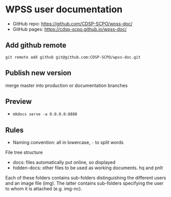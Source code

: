 # WPSS user documentation

- GitHub repo: <https://github.com/CDSP-SCPO/wpss-doc/>
- GitHub pages: <https://cdsp-scpo.github.io/wpss-doc/>

## Add github remote

`git remote add github git@github.com:CDSP-SCPO/wpss-doc.git`

## Publish new version

merge master into production or documentation branches

## Preview

- `mkdocs serve -a 0.0.0.0:8888`

## Rules

* Naming convention: all in lowercase, `-` to split words


File tree structure
- docs: files automatically put online, so displayed
- hidden-docs: other files to be used as working documents. hq and pnlt

Each of these folders contains sub-folders distinguishing the different users and an image file (img). The latter contains sub-folders specifying the user to whom it is attached (e.g. img-nc).
